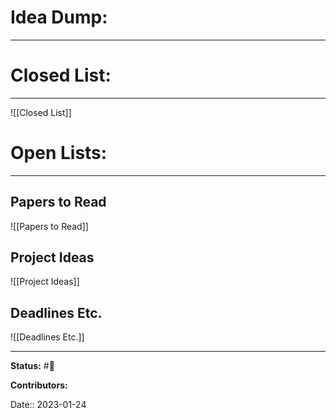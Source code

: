 # Idea Dump:
---


# Closed List:
---
![[Closed List]]

# Open Lists:
---
## Papers to Read
![[Papers to Read]]


## Project Ideas
![[Project Ideas]]

## Deadlines Etc.
![[Deadlines Etc.]]

 
---
**Status:**
#📅 

**Contributors:**

Date:: 2023-01-24
